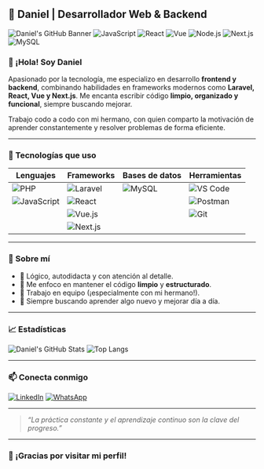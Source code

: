 ## 🧠 Daniel | Desarrollador Web & Backend

![Daniel's GitHub Banner](https://img.shields.io/badge/PHP-Laravel-blueviolet?style=for-the-badge&logo=laravel&logoColor=white)
![JavaScript](https://img.shields.io/badge/JavaScript-F7DF1E?style=for-the-badge&logo=javascript&logoColor=black)
![React](https://img.shields.io/badge/React-20232A?style=for-the-badge&logo=react&logoColor=61DAFB)
![Vue](https://img.shields.io/badge/Vue.js-35495E?style=for-the-badge&logo=vue.js&logoColor=4FC08D)
![Node.js](https://img.shields.io/badge/Node.js-339933?style=for-the-badge&logo=nodedotjs&logoColor=white)
![Next.js](https://img.shields.io/badge/Next.js-000000?style=for-the-badge&logo=nextdotjs&logoColor=white)
![MySQL](https://img.shields.io/badge/MySQL-Database-informational?style=for-the-badge&logo=mysql)

### 👋 ¡Hola! Soy Daniel

Apasionado por la tecnología, me especializo en desarrollo **frontend y backend**, combinando habilidades en frameworks modernos como **Laravel, React, Vue y Next.js**. Me encanta escribir código **limpio, organizado y funcional**, siempre buscando mejorar.

Trabajo codo a codo con mi hermano, con quien comparto la motivación de aprender constantemente y resolver problemas de forma eficiente.

---

### 🧰 Tecnologías que uso

| Lenguajes         | Frameworks               | Bases de datos | Herramientas         |
|-------------------|--------------------------|----------------|-----------------------|
| ![PHP](https://img.shields.io/badge/-PHP-777BB4?logo=php&logoColor=white) | ![Laravel](https://img.shields.io/badge/-Laravel-E34F26?logo=laravel&logoColor=white) | ![MySQL](https://img.shields.io/badge/-MySQL-00758F?logo=mysql&logoColor=white) | ![VS Code](https://img.shields.io/badge/-VSCode-007ACC?logo=visual-studio-code&logoColor=white) |
| ![JavaScript](https://img.shields.io/badge/-JavaScript-F7DF1E?logo=javascript&logoColor=black) | ![React](https://img.shields.io/badge/-React-20232A?logo=react&logoColor=61DAFB) |                    | ![Postman](https://img.shields.io/badge/-Postman-FF6C37?logo=postman&logoColor=white) |
|                   | ![Vue.js](https://img.shields.io/badge/-Vue.js-35495E?logo=vue.js&logoColor=4FC08D) |                    | ![Git](https://img.shields.io/badge/-Git-F05032?logo=git&logoColor=white) |
|                   | ![Next.js](https://img.shields.io/badge/-Next.js-000000?logo=next.js&logoColor=white) |                    |                       |

---

### 💬 Sobre mí

- 🧠 Lógico, autodidacta y con atención al detalle.
- 🧹 Me enfoco en mantener el código **limpio** y **estructurado**.
- 🤝 Trabajo en equipo (¡especialmente con mi hermano!).
- 🚀 Siempre buscando aprender algo nuevo y mejorar día a día.

---

### 📈 Estadísticas

![Daniel's GitHub Stats](https://github-readme-stats.vercel.app/api?username=DnnLL&show_icons=true&theme=dark&count_private=true)
![Top Langs](https://github-readme-stats.vercel.app/api/top-langs/?username=DnnLL&layout=compact&theme=dark)

---

### 📫 Conecta conmigo

[![LinkedIn](https://img.shields.io/badge/-LinkedIn-0A66C2?logo=linkedin&logoColor=white)](https://www.linkedin.com/in/dani%C3%A9l-lopez-214961318/)
[![WhatsApp](https://img.shields.io/badge/-WhatsApp-25D366?logo=whatsapp&logoColor=white)](https://wa.me/)

---

> *“La práctica constante y el aprendizaje continuo son la clave del progreso.”*

---

### 🚀 ¡Gracias por visitar mi perfil!
